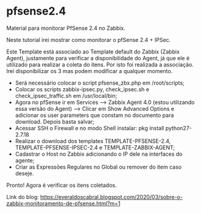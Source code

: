 # pfsense2.4
Material para monitorar PfSense 2.4 no Zabbix.

Neste tutorial irei mostrar como monitorar o pfSense 2.4 + IPSec.

Este Template está associado ao Template default do Zabbix (Zabbix Agent), justamente para verificar a disponibilidade do Agent, já que ele é utilizado para realizar a coleta do itens. Por isto foi realizada a associação. Irei disponibilizar os 3 mas podem modificar a qualquer momento.

* Será necessário colocar o script pfsense_zbx.php em /root/scripts;
* Colocar os scripts zabbix-ipsec.py, check_ipsec.sh e check_ipsec_traffic.sh em /usr/local/bin;
* Agora no pfSense ir em Services --> Zabbix Agent 4.0 (estou utilizando essa versão do Agent) --> Clicar em Show Advanced Options e adicionar os user parameters que constam no documento para download. Depois basta salvar;
* Acessar SSH o Firewall e no modo Shell instalar: pkg install python27-2.7.18
* Realizar o download dos templates TEMPLATE-PFSENSE-2.4, TEMPLATE-PFSENSE-IPSEC-2.4 e TEMPLATE-ZABBIX-AGENT;
* Cadastrar o Host no Zabbix adicionando o IP dele na interfaces do agente;
* Criar as Expressões Regulares no Global ou remover do item caso deseje.

Pronto! Agora é verificar os itens coletados.

Link do blog: https://everaldoscabral.blogspot.com/2020/03/sobre-o-zabbix-monitoramento-de-pfsense.html?m=1
